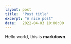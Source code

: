 ```yaml
---
layout: post
title:  "Post title"
excerpt: "A nice post"
date:   2022-04-03 10:00:00
---
```


Hello world, this is **markdown**.
